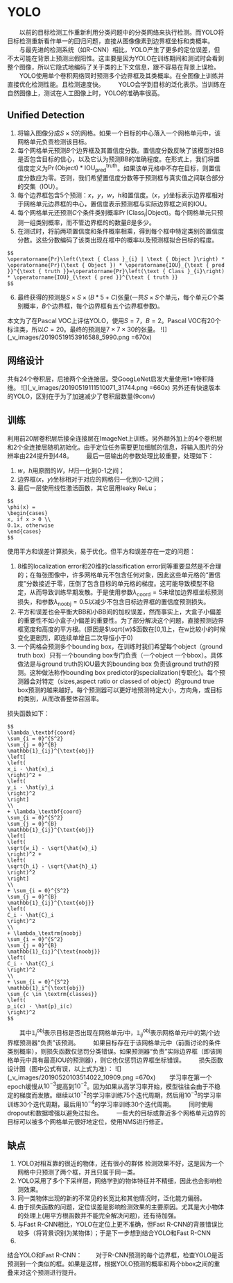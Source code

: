 # YOLO
&emsp;&emsp;以前的目标检测工作重新利用分类问题中的分类网络来执行检测。而YOLO将目标检测重新看作单一的回归问题，直接从图像像素到边界框坐标和类概率。
&emsp;&emsp;与最先进的检测系统（如R-CNN）相比，YOLO产生了更多的定位误差，但不太可能在背景上预测出假阳性。这主要是因为YOLO在训练期间和测试时会看到整个图像，所以它隐式地编码了关于类的上下文信息，跟不容易在背景上误检。
&emsp;&emsp;YOLO使用单个卷积网络同时预测多个边界框及其类概率。在全图像上训练并直接优化检测性能。且检测速度快。
&emsp;&emsp;YOLO会学到目标的泛化表示。当训练在自然图像上，测试在人工图像上时，YOLO的准确率很高。
## Unified Detection
1. 将输入图像分成$S\times S$的网格。如果一个目标的中心落入一个网格单元中，该网格单元负责检测该目标。
2. 每个网格单元预测$B$个边界框及其置信度分数。置信度分数反映了该模型对BB是否包含目标的信心，以及它认为预测BB的准确程度。在形式上，我们将置信度定义为$\Pr(\textrm{Object}) * \textrm{IOU}_{\textrm{pred}}^{\textrm{truth}}$。如果该单元格中不存在目标，则置信度分数应为零。否则，我们希望置信度分数等于预测框与真实值之间联合部分的交集（IOU）。
3. 每个边界框包含5个预测：$x$，$y$，$w$，$h$和置信度。$(x，y)$坐标表示边界框相对于网格单元边界框的中心，置信度表示预测框与实际边界框之间的IOU。
4. 每个网格单元还预测$C$个条件类别概率$\Pr(\textrm{Class}_i | \textrm{Object})$。每个网格单元只预测一组类别概率，而不管边界框的的数量$B$是多少。
5. 在测试时，将前两项置信度和条件概率相乘，得到每个框中特定类别的置信度分数。这些分数编码了该类出现在框中的概率以及预测框拟合目标的程度。
```mathjax
$$
\operatorname{Pr}\left(\text { Class }_{i} | \text { Object }\right) * \operatorname{Pr}(\text { Object }) * \operatorname{IOU}_{\text { pred }}^{\text { truth }}=\operatorname{Pr}\left(\text { Class }_{i}\right) * \operatorname{IOU}_{\text { pred }}^{\text { truth }}
$$
 ```
6. 最终获得的预测是$S\times S\times(B*5+C)$张量(一共$S\times S$个单元，每个单元$C$个类别概率，$B$个边界框，每个边界框有五个边界框参数)。

 本文为了在Pascal VOC上评估YOLO，使用$S=7$，$B=2$。Pascal VOC有20个标注类，所以$C=20$。最终的预测是$7\times 7 \times 30$的张量。
 ![](_v_images/20190519153916588_5990.png =670x)
## 网络设计
共有24个卷积层，后接两个全连接层。受GoogLeNet启发大量使用1\*1卷积降维。
![](_v_images/20190519111510071_31744.png =660x)
另外还有快速版本的YOLO，区别在于为了加速减少了卷积层数量(9conv)
## 训练
利用前20层卷积层后接全连接层在ImageNet上训练。另外额外加上的4个卷积层和2个全连接层随机初始化。由于定位任务需要更加细腻的信息，将输入图片的分辨率由224提升到448。
&emsp;&emsp;最后一层输出的参数处理比较重要，处理如下：
1. $w$，$h$用原图的$W$，$H$归一化到0-1之间；
2. 边界框$(x，y)$坐标相对于对应的网格归一化到0-1之间；
3. 最后一层使用线性激活函数，其它层用leaky ReLu；
```mathjax
$$
\phi(x) =
\begin{cases}
x, if x > 0 \\
0.1x, otherwise
\end{cases}
$$
```
使用平方和误差计算损失，易于优化。但平方和误差存在一定的问题：
1. 8维的localization error和20维的classification error同等重要显然是不合理的；在每张图像中，许多网格单元不包含任何对象，因此这些单元格的“置信度”分数接近于零，压倒了包含目标的单元格的梯度。这可能导致模型不稳定，从而导致训练早期发散。于是使用参数$\lambda_\textrm{coord}=5$来增加边界框坐标预测损失，和参数$\lambda_\textrm{noobj}=0.5$以减少不包含目标边界框的置信度预测损失。
2. 平方和误差也会平衡大BB和小BB间的加权误差，然而事实上，大盒子小偏差的重要性不如小盒子小偏差的重要性。为了部分解决这个问题，直接预测边界框宽度和高度的平方根。(原因是$\sqrt{w}$函数在[0,1]上，在w比较小的时候变化更剧烈，即连续单增且二次导恒小于0)
3. 一个网格会预测多个bounding box，在训练时我们希望每个object（ground truth box）只有一个bounding box专门负责（一个object 一个bbox）。具体做法是与ground truth的IOU最大的bounding box 负责该ground truth的预测。这种做法称作bounding box predictor的specialization(专职化)。每个预测器会对特定（sizes,aspect ratio or classed of object）的ground true box预测的越来越好。每个预测器可以更好地预测特定大小，方向角，或目标的类别，从而改善整体召回率。

损失函数如下：
```mathjax
$$
\lambda_\textbf{coord}
\sum_{i = 0}^{S^2}
\sum_{j = 0}^{B}
\mathbb{1}_{ij}^{\text{obj}}
\left[
\left(
x_i - \hat{x}_i
\right)^2 +
\left(
y_i - \hat{y}_i
\right)^2
\right]
\\
+ \lambda_\textbf{coord}
\sum_{i = 0}^{S^2}
\sum_{j = 0}^{B}
\mathbb{1}_{ij}^{\text{obj}}
\left[
\left(
\sqrt{w_i} - \sqrt{\hat{w}_i}
\right)^2 +
\left(
\sqrt{h_i} - \sqrt{\hat{h}_i}
\right)^2
\right]
\\
+ \sum_{i = 0}^{S^2}
\sum_{j = 0}^{B}
\mathbb{1}_{ij}^{\text{obj}}
\left(
C_i - \hat{C}_i
\right)^2
\\
+ \lambda_\textrm{noobj}
\sum_{i = 0}^{S^2}
\sum_{j = 0}^{B}
\mathbb{1}_{ij}^{\text{noobj}}
\left(
C_i - \hat{C}_i
\right)^2
\\
+ \sum_{i = 0}^{S^2}
\mathbb{1}_i^{\text{obj}}
\sum_{c \in \textrm{classes}}
\left(
p_i(c) - \hat{p}_i(c)
\right)^2
$$
```
&emsp;&emsp;其中$\mathbb{1}_i^{\text{obj}}$表示目标是否出现在网格单元$i$中，$\mathbb{1}_{ij}^{\text{obj}}$表示网格单元$i$中的第$j$个边界框预测器“负责”该预测。
&emsp;&emsp;如果目标存在于该网格单元中（前面讨论的条件类别概率），则损失函数仅惩罚分类错误。如果预测器“负责”实际边界框（即该网格单元中具有最高IOU的预测器），则它也仅惩罚边界框坐标错误。
&emsp;&emsp;损失函数设计图（图中公式有误，以上式为准）：
![](_v_images/20190520103514022_10909.png =670x)
&emsp;&emsp;学习率在第一个epoch缓慢从$10^{-3}$提高到$10^{-2}$。因为如果从高学习率开始，模型往往会由于不稳定的梯度而发散。继续以$10^{-2}$的学习率训练75个迭代周期，然后用$10^{-3}$的学习率训练30个迭代周期，最后用$10^{-4}$的学习率训练30个迭代周期。
&emsp;&emsp;同时使用dropout和数据增强以避免过拟合。
&emsp;&emsp;一些大的目标或靠近多个网格单元边界的目标可以被多个网格单元很好地定位，使用NMS进行修正。
## 缺点
1. YOLO对相互靠的很近的物体，还有很小的群体 检测效果不好，这是因为一个网格中只预测了两个框，并且只属于同一类。
2. YOLO采用了多个下采样层，网络学到的物体特征并不精细，因此也会影响检测效果。
2. 同一类物体出现的新的不常见的长宽比和其他情况时，泛化能力偏弱。
3. 由于损失函数的问题，定位误差是影响检测效果的主要原因。尤其是大小物体的处理上(用平方根函数并不能完全解决问题)，还有待加强。
4. 与Fast R-CNN相比，YOLO在定位上更不准确，但Fast R-CNN的背景错误比较多（将背景识别为某物体）；于是下一步想到结合YOLO和Fast R-CNN
5. 
结合YOLO和Fast R-CNN：
&emsp;&emsp;对于R-CNN预测的每个边界框，检查YOLO是否预测到一个类似的框。如果是这样，根据YOLO预测的概率和两个bbox之间的重叠来对这个预测进行提升。